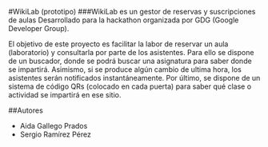 #WikiLab (prototipo)
###WikiLab es un gestor de reservas y suscripciones de aulas
Desarrollado para la hackathon organizada por GDG (Google Developer Group).


El objetivo de este proyecto es facilitar la labor de reservar un aula (laboratorio) y consultarla por parte de los asistentes. Para ello se dispone de un buscador, donde se podrá buscar una asignatura para saber donde se impartirá. Asimismo, si se produce algún cambio de ultima hora, los asistentes serán notificados instantáneamente. Por último, se dispone de un sistema de código QRs (colocado en cada puerta) para saber qué clase o actividad se impartirá en ese sitio.


##Autores
- Aida Gallego Prados
- Sergio Ramírez Pérez
